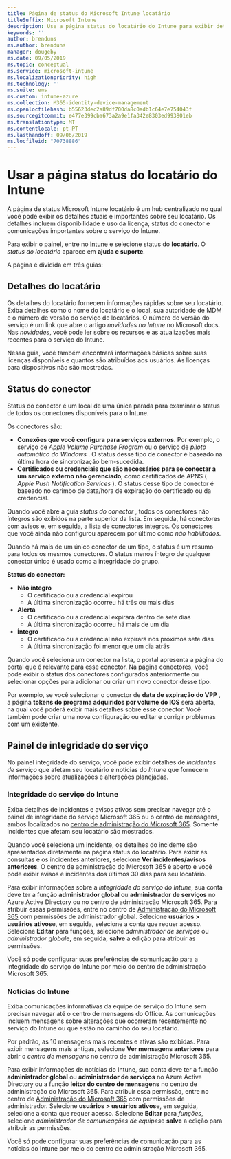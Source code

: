 ```yaml
---
title: Página de status do Microsoft Intune locatário
titleSuffix: Microsoft Intune
description: Use a página status do locatário do Intune para exibir detalhes importantes do locatário sem sair do portal do Intune
keywords: ''
author: brenduns
ms.author: brenduns
manager: dougeby
ms.date: 09/05/2019
ms.topic: conceptual
ms.service: microsoft-intune
ms.localizationpriority: high
ms.technology: ''
ms.suite: ems
ms.custom: intune-azure
ms.collection: M365-identity-device-management
ms.openlocfilehash: b55623dec2a89df700da8c0adb1c64e7e754043f
ms.sourcegitcommit: e477e399cba673a2a9e1fa342e8303ed993801eb
ms.translationtype: MT
ms.contentlocale: pt-PT
ms.lasthandoff: 09/06/2019
ms.locfileid: "70738886"
---
```

# <a name="use-the-intune-tenant-status-page"></a>Usar a página status do locatário do Intune
A página de status Microsoft Intune locatário é um hub centralizado no qual você pode exibir os detalhes atuais e importantes sobre seu locatário. Os detalhes incluem disponibilidade e uso da licença, status do conector e comunicações importantes sobre o serviço do Intune.  

Para exibir o painel, entre no [Intune](https://go.microsoft.com/fwlink/?linkid=2090973) e selecione status do **locatário**.  O *status do locatário* aparece em **ajuda e suporte**.  

A página é dividida em três guias:

## <a name="tenant-details"></a>Detalhes do locatário
Os detalhes do locatário fornecem informações rápidas sobre seu locatário. Exiba detalhes como o nome do locatário e o local, sua autoridade de MDM e o número de versão do serviço de locatários. O número de versão do serviço é um link que abre o artigo *novidades no Intune* no Microsoft docs. Nas *novidades*, você pode ler sobre os recursos e as atualizações mais recentes para o serviço do Intune.  

Nessa guia, você também encontrará informações básicas sobre suas licenças disponíveis e quantos são atribuídos aos usuários. As licenças para dispositivos não são mostradas.

## <a name="connector-status"></a>Status do conector
Status do conector é um local de uma única parada para examinar o status de todos os conectores disponíveis para o Intune.  

Os conectores são:
- **Conexões que você configura para serviços externos**. Por exemplo, o serviço de *Apple Volume Purchase Program* ou o serviço de *piloto automático do Windows* .  O status desse tipo de conector é baseado na última hora de sincronização bem-sucedida.
- **Certificados ou credenciais que são necessários para se conectar a um serviço externo não gerenciado**, como certificados de APNS ( *Apple Push Notification Services* ). O status desse tipo de conector é baseado no carimbo de data/hora de expiração do certificado ou da credencial.  

Quando você abre a guia *status do conector* , todos os conectores não íntegros são exibidos na parte superior da lista. Em seguida, há conectores com avisos e, em seguida, a lista de conectores íntegros. Os conectores que você ainda não configurou aparecem por último como *não habilitados*.

Quando há mais de um único conector de um tipo, o status é um resumo para todos os mesmos conectores. O status menos íntegro de qualquer conector único é usado como a integridade do grupo.  

**Status do conector:**
- **Não íntegro**
  - O certificado ou a credencial expirou
  - A última sincronização ocorreu há três ou mais dias
- **Alerta**
  - O certificado ou a credencial expirará dentro de sete dias
  - A última sincronização ocorreu há mais de um dia
- **Íntegro**
  - O certificado ou a credencial não expirará nos próximos sete dias
  - A última sincronização foi menor que um dia atrás  

Quando você seleciona um conector na lista, o portal apresenta a página do portal que é relevante para esse conector. Na página conectores, você pode exibir o status dos conectores configurados anteriormente ou selecionar opções para adicionar ou criar um novo conector desse tipo.

Por exemplo, se você selecionar o conector de **data de expiração do VPP** , a página **tokens do programa adquiridos por volume do IOS** será aberta, na qual você poderá exibir mais detalhes sobre esse conector. Você também pode criar uma nova configuração ou editar e corrigir problemas com um existente.

## <a name="service-health-dashboard"></a>Painel de integridade do serviço  
No painel integridade do serviço, você pode exibir detalhes de *incidentes de serviço* que afetam seu locatário e notícias do *Intune* que fornecem informações sobre atualizações e alterações planejadas.

### <a name="intune-service-health"></a>Integridade do serviço do Intune
Exiba detalhes de incidentes e avisos ativos sem precisar navegar até o painel de integridade do serviço Microsoft 365 ou o centro de mensagens, ambos localizados no [centro de administração do Microsoft 365](https://admin.microsoft.com). Somente incidentes que afetam seu locatário são mostrados.  

Quando você seleciona um incidente, os detalhes do incidente são apresentados diretamente na página status do locatário. Para exibir as consultas e os incidentes anteriores, selecione **Ver incidentes/avisos anteriores**. O centro de administração do Microsoft 365 é aberto e você pode exibir avisos e incidentes dos últimos 30 dias para seu locatário.  

Para exibir informações sobre a *integridade do serviço do Intune*, sua conta deve ter a função **administrador global** ou **administrador de serviços** no Azure Active Directory ou no centro de administração Microsoft 365. Para atribuir essas permissões, entre no centro de [Administração do Microsoft 365](https://admin.microsoft.com) com permissões de administrador global. Selecione **usuários > usuários ativos**e, em seguida, selecione a conta que requer acesso. Selecione **Editar** para funções, selecione *administrador de serviços* ou *administrador global*e, em seguida, **salve** a edição para atribuir as permissões.  

Você só pode configurar suas preferências de comunicação para a integridade do serviço do Intune por meio do centro de administração Microsoft 365.

### <a name="intune-news"></a>Notícias do Intune  
Exiba comunicações informativas da equipe de serviço do Intune sem precisar navegar até o centro de mensagens do Office. As comunicações incluem mensagens sobre alterações que ocorreram recentemente no serviço do Intune ou que estão no caminho do seu locatário.  

Por padrão, as 10 mensagens mais recentes e ativas são exibidas. Para exibir mensagens mais antigas, selecione **Ver mensagens anteriores** para abrir o *centro de mensagens* no centro de administração Microsoft 365.  

Para exibir informações de notícias do Intune, sua conta deve ter a função **administrador global** ou **administrador de serviços** no Azure Active Directory ou a função **leitor do centro de mensagens** no centro de administração do Microsoft 365.  Para atribuir essa permissão, entre no centro de [Administração do Microsoft 365](https://admin.microsoft.com) com permissões de administrador. Selecione **usuários > usuários ativos**e, em seguida, selecione a conta que requer acesso. Selecione **Editar** para *funções*, selecione *administrador de comunicações de equipes*e **salve** a edição para atribuir as permissões.  

Você só pode configurar suas preferências de comunicação para as notícias do Intune por meio do centro de administração Microsoft 365.
